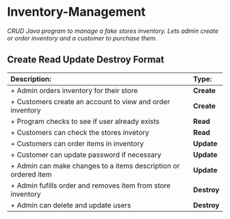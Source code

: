 # Inventory-Management
*CRUD Java program to manage a fake stores inventory. Lets admin create or order inventory and a customer to purchase them.* 

## Create Read Update Destroy Format

|Description:                                                    |Type:         | 
|:---------------------------------------------------------------|:-------------|
|+ Admin orders inventory for their store                        |__Create__    |
|+ Customers create an account to view and order inventory       | __Create__   |
|+ Program checks to see if user already exists                  |__Read__      |
|+ Customers can check the stores invetory                       |__Read__      |
|+ Customers can order items in inventory                        |__Update__    |
|+ Customer can update password if necessary                     |__Update__    |
|+ Admin can make changes to a items description or ordered item |__Update__    |
|+ Admin fufills order and removes item from store inventory     |__Destroy__   |
|+ Admin can delete and update users                             |__Destroy__   |
